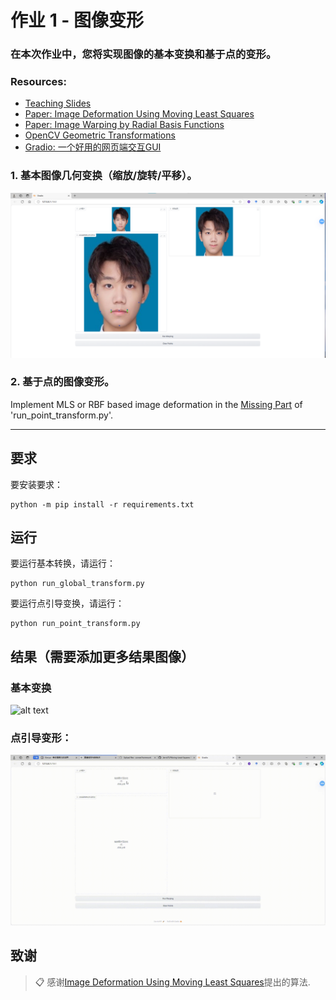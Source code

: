# 作业 1 - 图像变形

### 在本次作业中，您将实现图像的基本变换和基于点的变形。

### Resources:
- [Teaching Slides](https://rec.ustc.edu.cn/share/afbf05a0-710c-11ef-80c6-518b4c8c0b96) 
- [Paper: Image Deformation Using Moving Least Squares](https://people.engr.tamu.edu/schaefer/research/mls.pdf)
- [Paper: Image Warping by Radial Basis Functions](https://www.sci.utah.edu/~gerig/CS6640-F2010/Project3/Arad-1995.pdf)
- [OpenCV Geometric Transformations](https://docs.opencv.org/4.x/da/d6e/tutorial_py_geometric_transformations.html)
- [Gradio: 一个好用的网页端交互GUI](https://www.gradio.app/)

### 1. 基本图像几何变换（缩放/旋转/平移）。

<img src="pics/teaser.png" alt="alt text" width="800">

### 2. 基于点的图像变形。

Implement MLS or RBF based image deformation in the [Missing Part](run_point_transform.py#L52) of 'run_point_transform.py'.

---



## 要求

要安装要求：

```安装
python -m pip install -r requirements.txt
```

## 运行

要运行基本转换，请运行：

```basic
python run_global_transform.py
```

要运行点引导变换，请运行：

```point
python run_point_transform.py
```

## 结果（需要添加更多结果图像）
### 基本变换
<img src="pics/global-transform .gif" alt="alt text" width="800">

### 点引导变形：
<img src="pics/point-transform.gif" alt="alt text" width="800">

##  致谢

>📋 感谢[Image Deformation Using Moving Least Squares](https://people.engr.tamu.edu/schaefer/research/mls.pdf)提出的算法.
